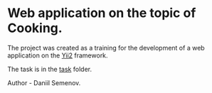 <h1>Web application on the topic of Cooking.</h1>
<p>The project was created as a training for the development of a web application on the <a href='https://www.yiiframework.com/'>Yii2</a> framework.</p>
<p>The task is in the <a href="https://github.com/Semenov-Daniil/web-app-Zoo/tree/master/task">task</a>  folder.</p>
<p>Author - Daniil Semenov.</p>
